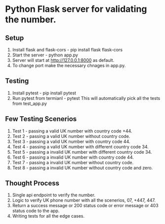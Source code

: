 # Python Flask server for validating the number.

## Setup

1. Install flask and flask-cors - pip install flask flask-cors
2. Start the server - python app.py
3. Server will start at http://127.0.0.1:8000 as default.
4. To change port make the necessary chnages in app.py.

## Testing

1. Install pytest - pip install pytest
2. Run pytest from termianl - pytest
    This will automatically pick all the tests from test_app.py

## Few Testing Scenerios

1. Test 1 - passing a valid UK number with country code +44.
2. Test 2 - passing a valid UK number without country code.
3. Test 3 - passing a valid UK number with country code 44.
4. Test 4 - passing a valid UK number with different country code 34.
5. Test 5 - passing a invalid UK number with different country code 34.
6. Test 6 - passing a invalid UK number with country code 44.
7. Test 7 - passing a invalid UK number without country code.
8. Test 8 - passing a invalid UK number without country code and zero.

## Thought Process

1. Single api endpoint to verify the number.
2. Logic to verify UK phone number with all the scenerios, 07, +447, 447.
3. Return a success message or 200 status code or error message or 403 status  code to the app.
4. Writing tests for all the edge cases.